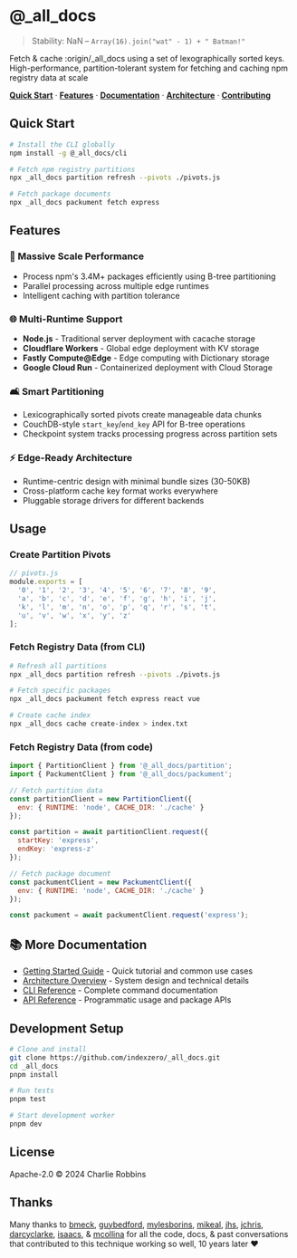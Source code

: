 # @_all_docs

> Stability: NaN – `Array(16).join("wat" - 1) + " Batman!"`

Fetch & cache :origin/_all_docs using a set of lexographically sorted keys. High-performance, partition-tolerant system for fetching and caching npm registry data at scale

**[Quick Start](#quick-start)**
·
**[Features](#features)**
·
**[Documentation](#-more-documentation)**
·
**[Architecture](#architecture)**
·
**[Contributing](#contributing)**

## Quick Start

```bash
# Install the CLI globally
npm install -g @_all_docs/cli

# Fetch npm registry partitions
npx _all_docs partition refresh --pivots ./pivots.js

# Fetch package documents
npx _all_docs packument fetch express
```

## Features

### 🚀 Massive Scale Performance
- Process npm's 3.4M+ packages efficiently using B-tree partitioning
- Parallel processing across multiple edge runtimes
- Intelligent caching with partition tolerance

### 🌐 Multi-Runtime Support
- **Node.js** - Traditional server deployment with cacache storage
- **Cloudflare Workers** - Global edge deployment with KV storage
- **Fastly Compute@Edge** - Edge computing with Dictionary storage
- **Google Cloud Run** - Containerized deployment with Cloud Storage

### 🛋️ Smart Partitioning
- Lexicographically sorted pivots create manageable data chunks
- CouchDB-style `start_key`/`end_key` API for B-tree operations
- Checkpoint system tracks processing progress across partition sets

### ⚡ Edge-Ready Architecture
- Runtime-centric design with minimal bundle sizes (30-50KB)
- Cross-platform cache key format works everywhere
- Pluggable storage drivers for different backends

## Usage

### Create Partition Pivots

```javascript
// pivots.js
module.exports = [
  '0', '1', '2', '3', '4', '5', '6', '7', '8', '9',
  'a', 'b', 'c', 'd', 'e', 'f', 'g', 'h', 'i', 'j',
  'k', 'l', 'm', 'n', 'o', 'p', 'q', 'r', 's', 't',
  'u', 'v', 'w', 'x', 'y', 'z'
];
```

### Fetch Registry Data (from CLI)

```bash
# Refresh all partitions
npx _all_docs partition refresh --pivots ./pivots.js

# Fetch specific packages
npx _all_docs packument fetch express react vue

# Create cache index
npx _all_docs cache create-index > index.txt
```

### Fetch Registry Data (from code)

```javascript
import { PartitionClient } from '@_all_docs/partition';
import { PackumentClient } from '@_all_docs/packument';

// Fetch partition data
const partitionClient = new PartitionClient({
  env: { RUNTIME: 'node', CACHE_DIR: './cache' }
});

const partition = await partitionClient.request({
  startKey: 'express',
  endKey: 'express-z'
});

// Fetch package document
const packumentClient = new PackumentClient({
  env: { RUNTIME: 'node', CACHE_DIR: './cache' }
});

const packument = await packumentClient.request('express');
```

## 📚 More Documentation
- [Getting Started Guide](./doc/getting-started.md) - Quick tutorial and common use cases
- [Architecture Overview](./doc/architecture.md) - System design and technical details
- [CLI Reference](./doc/cli-reference.md) - Complete command documentation
- [API Reference](./doc/api.md) - Programmatic usage and package APIs

## Development Setup

```bash
# Clone and install
git clone https://github.com/indexzero/_all_docs.git
cd _all_docs
pnpm install

# Run tests
pnpm test

# Start development worker
pnpm dev
```

## License

Apache-2.0 © 2024 Charlie Robbins

## Thanks

Many thanks to [bmeck], [guybedford], [mylesborins], [mikeal], [jhs], [jchris], [darcyclarke], [isaacs], & [mcollina] for all the code, docs, & past conversations that contributed to this technique working so well, 10 years later ❤️

[bmeck]: https://github.com/bmeck
[guybedford]: https://github.com/guybedford
[mylesborins]: https://github.com/mylesborins
[mikeal]: https://github.com/mikeal
[jhs]: https://github.com/jhs
[jchris]: https://github.com/jchris
[darcyclarke]: https://github.com/darcyclarke
[isaacs]: https://github.com/isaacs
[mcollina]: https://github.com/mcollina
